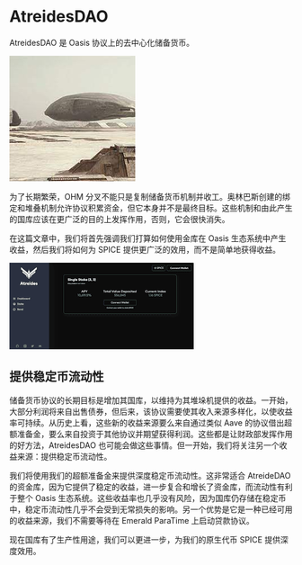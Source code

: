 # AtreidesDAO

<p>AtreidesDAO 是 Oasis 协议上的去中心化储备货币。&nbsp;</p>

![ppp](ppp.png)

为了长期繁荣，OHM 分叉不能只是复制储备货币机制并收工。奥林巴斯创建的绑定和堆叠机制允许协议积累资金，但它本身并不是最终目标。这些机制和由此产生的国库应该在更广泛的目的上发挥作用，否则，它会很快消失。

在这篇文章中，我们将首先强调我们打算如何使用金库在 Oasis 生态系统中产生收益，然后我们将如何为 SPICE 提供更广泛的效用，而不是简单地获得收益。

![ooo](ooo.png)

## 提供稳定币流动性

储备货币协议的长期目标是增加其国库，以维持为其堆垛机提供的收益。一开始，大部分利润将来自出售债券，但后来，该协议需要使其收入来源多样化，以使收益率可持续。从历史上看，这些新的收益来源要么来自通过类似 Aave 的协议借出超额准备金，要么来自投资于其他协议并期望获得利润。这些都是让财政部发挥作用的好方法，AtreidesDAO 也可能会做这些事情。但一开始，我们将关注另一个收益来源：提供稳定币流动性。

我们将使用我们的超额准备金来提供深度稳定币流动性。这非常适合 AtreideDAO 的资金库，因为它提供了稳定的收益，进一步复合和增长了资金库，而流动性有利于整个 Oasis 生态系统。这些收益率也几乎没有风险，因为国库仍存储在稳定币中，稳定币流动性几乎不会受到无常损失的影响。另一个优势是它是一种已经可用的收益来源，我们不需要等待在 Emerald ParaTime 上启动贷款协议。

现在国库有了生产性用途，我们可以更进一步，为我们的原生代币 SPICE 提供深度效用。
